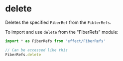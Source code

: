 # delete

Deletes the specified `FiberRef` from the `FibterRefs`.

To import and use `delete` from the "FiberRefs" module:

```ts
import * as FiberRefs from 'effect/FiberRefs'

// Can be accessed like this
FiberRefs.delete
```
